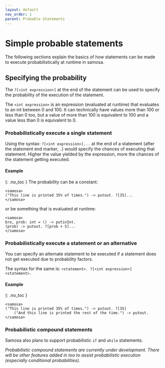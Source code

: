 ```yaml
---
layout: default
nav_order: 1
parent: Probable Statements
---
```


# Simple probable statements

The following sections explain the basics of how statements can be made to execute probabilistically at runtime in samosa.

## Specifying the probability

The `?[<int expression>]` at the end of the statement can be used to specify the probability of the execution of the statement.

The `<int expression>` is an expression (evaluated at runtime) that evaluates to an int between 0 and 100. It can technically have values more than 100 or less than 0 too, but a value of more than 100 is equivalent to 100 and a value less than 0 is equivalent to 0.

### Probabilistically execute a single statement

Using the syntax: `?[<int expression>]...` at the end of a statement (after the statement end marker, `.`) would specify the chances of executing that statement.
Higher the value yielded by the expression, more the chances of the statement getting executed.

#### Example
{: .no_toc }
The probability can be a constant:
```
<samosa>
("This line is printed 35% of times.") -> putout. ?[35]...
</samosa>
```

or be something that is evaluated at runtime:

```
<samosa>
bro, prob: int = () -> putinInt.
(prob) -> putout. ?[prob + 5]...
</samosa>
```

### Probabilistically execute a statement or an alternative

You can specify an alternate statement to be executed if a statement does not get executed due to probability factors.

The syntax for the same is: `<statement>. ?[<int expression>] <statement>.`

#### Example
{: .no_toc }
```
<samosa>
("This line is printed 35% of times.") -> putout. ?[35] 
    ("And this line is printed the rest of the time.") -> putout.
</samosa>
```

### Probabilistic compound statements

Samosa also plans to support probabilistic `if` and `while` statements.

_Probabilistic compound statements are currently under development._
_There will be other features added in too to assist probabilistic execution (especially conditional probabilities)._
